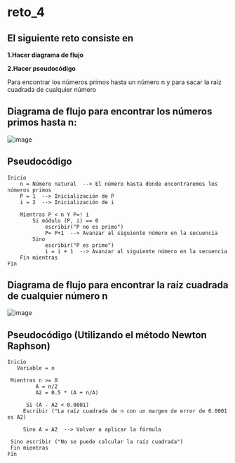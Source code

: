 # reto_4

## El siguiente reto consiste en

**1.Hacer diagrama de flujo**
  
**2.Hacer pseudocódigo**

Para encontrar los números primos hasta un número n y para sacar la raíz cuadrada de cualquier número

## Diagrama de flujo para encontrar los números primos hasta n:

![image](https://github.com/isabellam242006/reto_4/assets/142249384/d08b6160-eb16-4efc-b7a1-be89958149f6)

##  Pseudocódigo

```
Inicio
    n = Número natural  --> El número hasta donde encontraremos los números primos
    P = 1  --> Inicialización de P
    i = 2  --> Inicialización de i
    
    Mientras P < n Y P=! i
        Si módulo (P, i) == 0 
            escribir("P no es primo")
            P= P+1  --> Avanzar al siguiente número en la secuencia
        Sino
            escribir("P es primo")
            i = i + 1  --> Avanzar al siguiente número en la secuencia
    Fin mientras
Fin
```

## Diagrama de flujo para encontrar la raíz cuadrada de cualquier número n

![image](https://github.com/isabellam242006/reto_4/assets/142249384/33786dd7-284e-42ad-b9c2-35ee23bfe95a)

## Pseudocódigo (Utilizando el método Newton Raphson)

```
Inicio
   Variable = n

 Mientras n >= 0
         A = n/2
         A2 = 0.5 * (A + n/A)

      Si (A - A2 < 0.0001)
     Escribir ("La raíz cuadrada de n con un margen de error de 0.0001 es A2)

     Sino A = A2  --> Volver a aplicar la fórmula

 Sino escribir ("No se puede calcular la raíz cuadrada")
 Fin mientras
Fin

```

